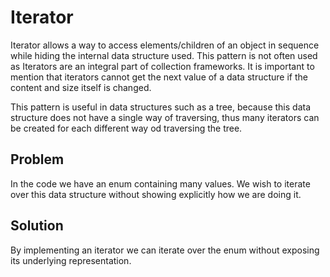 # Iterator

Iterator allows a way to access elements/children of an object in sequence while hiding the internal data structure used.
This pattern is not often used as Iterators are an integral part of collection frameworks. It is important to mention
that iterators cannot get the next value of a data structure if the content and size itself is changed.

This pattern is useful in data structures such as a tree, because this data structure does not have a single way
of traversing, thus many iterators can be created for each different way od traversing the tree.

## Problem

In the code we have an enum containing many values. We wish to iterate over this data structure without 
showing explicitly how we are doing it.

## Solution

By implementing an iterator we can iterate over the enum without exposing its underlying representation.